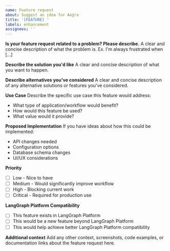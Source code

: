 ```yaml
---
name: Feature request
about: Suggest an idea for Aegra
title: '[FEATURE] '
labels: enhancement
assignees: ''
---
```


**Is your feature request related to a problem? Please describe.**
A clear and concise description of what the problem is. Ex. I'm always frustrated when [...]

**Describe the solution you'd like**
A clear and concise description of what you want to happen.

**Describe alternatives you've considered**
A clear and concise description of any alternative solutions or features you've considered.

**Use Case**
Describe the specific use case this feature would address:
- What type of application/workflow would benefit?
- How would this feature be used?
- What value would it provide?

**Proposed Implementation**
If you have ideas about how this could be implemented:
- API changes needed
- Configuration options
- Database schema changes
- UI/UX considerations

**Priority**
- [ ] Low - Nice to have
- [ ] Medium - Would significantly improve workflow
- [ ] High - Blocking current work
- [ ] Critical - Required for production use

**LangGraph Platform Compatibility**
- [ ] This feature exists in LangGraph Platform
- [ ] This would be a new feature beyond LangGraph Platform
- [ ] This would help achieve better LangGraph Platform compatibility

**Additional context**
Add any other context, screenshots, code examples, or documentation links about the feature request here.